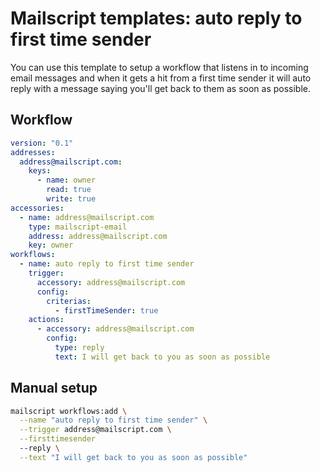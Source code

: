 # Mailscript templates: auto reply to first time sender

You can use this template to setup a workflow that listens in to incoming email messages and when it gets a hit from a first time sender it will auto reply with a message saying you'll get back to them as soon as possible.

## Workflow

```yml
version: "0.1"
addresses:
  address@mailscript.com:
    keys:
      - name: owner
        read: true
        write: true
accessories:
  - name: address@mailscript.com
    type: mailscript-email
    address: address@mailscript.com
    key: owner
workflows:
  - name: auto reply to first time sender
    trigger:
      accessory: address@mailscript.com
      config:
        criterias:
          - firstTimeSender: true
    actions:
      - accessory: address@mailscript.com
        config:
          type: reply
          text: I will get back to you as soon as possible
```

## Manual setup

```sh
mailscript workflows:add \
  --name "auto reply to first time sender" \
  --trigger address@mailscript.com \
  --firsttimesender
  --reply \
  --text "I will get back to you as soon as possible"
```
